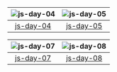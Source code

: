|![js-day-04](https://user-images.githubusercontent.com/84453688/154211414-021546ff-ae4a-4ab0-8aae-f6a7abf16f6e.gif)|![js-day-05](https://user-images.githubusercontent.com/84453688/154212750-0dd4dbb3-f151-46c7-8dc5-d5dd3136f642.gif)|
|:--:|:--:|
|[js-day-04](https://github.com/mene79/TIL/tree/main/JavaScript/js-day-04)|[js-day-05](https://github.com/mene79/TIL/tree/main/JavaScript/js-day-05)|

|![js-day-07](https://user-images.githubusercontent.com/84453688/154213453-63bbdf48-fc7f-49eb-9ca0-a35ea8437458.gif)|![js-day-08](https://user-images.githubusercontent.com/84453688/154215856-f4618e11-16e1-4e05-b35a-5c974a7e2187.gif)|
|:--:|:--:|
|[js-day-07](https://github.com/mene79/TIL/tree/main/JavaScript/js-day-07)|[js-day-08](https://github.com/mene79/TIL/tree/main/JavaScript/js-day-08)|






